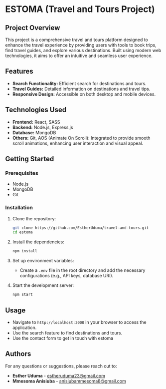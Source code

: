 # ESTOMA (Travel and Tours Project)

## Project Overview

This project is a comprehensive travel and tours platform designed to enhance the travel experience by providing users with tools to book trips, find travel guides, and explore various destinations. Built using modern web technologies, it aims to offer an intuitive and seamless user experience.

## Features

- **Search Functionality:** Efficient search for destinations and tours.
- **Travel Guides:** Detailed information on destinations and travel tips.
- **Responsive Design:** Accessible on both desktop and mobile devices.

## Technologies Used

- **Frontend:** React, SASS
- **Backend:** Node.js, Express.js
- **Database:** MongoDB
- **Others:** Git, AOS (Animate On Scroll): Integrated to provide smooth scroll animations, enhancing user interaction and visual appeal.

## Getting Started

### Prerequisites

- Node.js
- MongoDB
- Git

### Installation

1. Clone the repository:

   ```bash
   git clone https://github.com/EstherUduma/travel-and-tours.git
   cd estoma
   ```

2. Install the dependencies:

   ```bash
   npm install
   ```

3. Set up environment variables:

   - Create a `.env` file in the root directory and add the necessary configurations (e.g., API keys, database URI).

4. Start the development server:
   ```bash
   npm start
   ```

## Usage

- Navigate to `http://localhost:3000` in your browser to access the application.
- Use the search feature to find destinations and tours.
- Use the contact form to get in touch with estoma

## Authors

For any questions or suggestions, please reach out to:

- **Esther Uduma** - estheruduma23@gmail.com
- **Mmesoma Anisiuba** - anisiubammesoma8@gmail.com